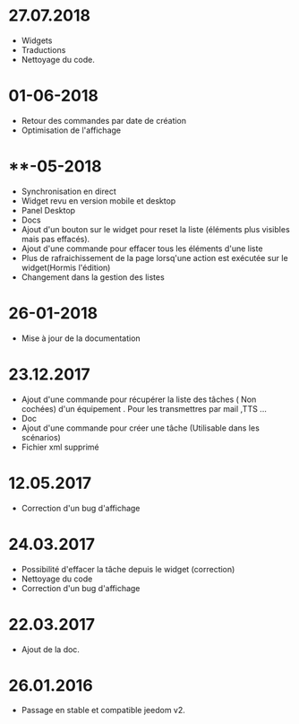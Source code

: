 27.07.2018
===

- Widgets
- Traductions 
- Nettoyage du code.

01-06-2018
===

- Retour des commandes par date de création
- Optimisation de l'affichage

**-05-2018
===

* Synchronisation en direct
* Widget revu en version mobile et desktop
* Panel Desktop
* Docs
* Ajout d'un bouton  sur le widget pour reset la liste (éléments plus visibles mais pas effacés).
* Ajout d'une commande pour effacer tous les éléments d'une liste
* Plus de rafraichissement de la page lorsq'une action est exécutée sur le widget(Hormis l'édition)
* Changement dans la gestion des listes

26-01-2018
==== 

- Mise à jour de la documentation

23.12.2017
==== 

- Ajout d'une commande pour récupérer la liste des  tâches ( Non cochées) d'un équipement  . Pour les transmettres par mail ,TTS ...
- Doc
- Ajout d'une commande pour créer une tâche (Utilisable dans les scénarios)
- Fichier xml supprimé


12.05.2017
==== 

- Correction d'un bug d'affichage


24.03.2017
==== 

- Possibilité d'effacer la tâche depuis le widget (correction)
- Nettoyage du code
- Correction d'un bug d'affichage


22.03.2017
==== 

- Ajout de la doc.


26.01.2016
==== 

- Passage en stable et compatible jeedom v2.